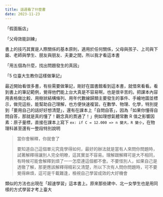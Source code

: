 ```yaml
---
title: 這週看了什麼書
date: 2023-11-23
---
```


「假面飯店」

「父母效能訓練」

書上的技巧其實是人際關係的基本原則，適用於任何關係，父母與孩子、上司與下屬、老師與學生、朋友與朋友、夫妻之間，所以我才看這本書

「用五個為什麼，找出問題發生的真因」

「5 位臺大生教你這樣做筆記」

最近開始看很多書，有些需要做筆記，剛好在圖書館看到這本書，就借來看看。看到書上的筆記範例，覺得他們能上台大真是不容易啊，也是很辛苦的。把課本內容用表格做比較、用樹狀結構條列、用年代數線歸類主要發生的事件、手繪地圖並標示，做完這些，能幫助自己理解，也方便快速複習。在數學、物理、化學，特別提到「要用自己的話好好想清楚」，還有在課本上「自問自答」，因為「如果你懂得自問自答，那就是真的懂了！觀念真的貫通了！」例如理想氣體常數 R 值之影響因素：原子量標，直接在課本上寫下 `ex: if C = 12.000 => n 變大，R 變小`，在物理科甚至還有一整段特別說明

> 當你會解釋，你就會了
>
> 要知道自己這個單元究竟學得如何，最好的辦法就是當有人來問你問題時，試著解釋得讓別人完全明暸，這其實並不容易。理解跟解釋可是大不相同，有時候可能會解釋到煩了一一怎麼連這個都不會。不要怪別人，如果自己是透徹了解，那更應該解釋得精彩又清楚，所以下次有人問你問題時，可不要覺得麻煩，這可是千載難逢，檢視自己學習成效的大好機會

類似的方法也出現在「超速學習」這本書上。原來那些建中、北一女學生也是用同樣的方式學習才考上臺大
